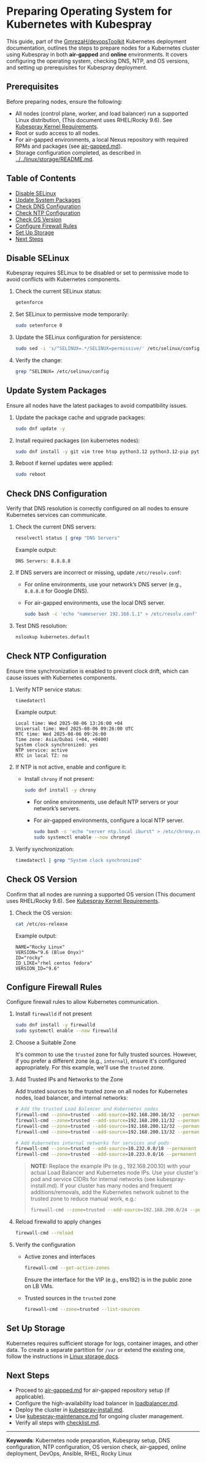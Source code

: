 # Preparing Operating System for Kubernetes with Kubespray

This guide, part of the [GmrezaH/devopsToolkit](https://github.com/GmrezaH/devopsToolkit) Kubernetes deployment documentation, outlines the steps to prepare nodes for a Kubernetes cluster using Kubespray in both **air-gapped** and **online** environments. It covers configuring the operating system, checking DNS, NTP, and OS versions, and setting up prerequisites for Kubespray deployment.

## Prerequisites

Before preparing nodes, ensure the following:

- All nodes (control plane, worker, and load balancer) run a supported Linux distribution, (This document uses RHEL/Rocky 9.6). See [Kubespray Kernel Requirements](https://kubespray.io/#/docs/operations/kernel-requirements).
- Root or sudo access to all nodes.
- For air-gapped environments, a local Nexus repository with required RPMs and packages (see [air-gapped.md](air-gapped.md)).
- Storage configuration completed, as described in [../../linux/storage/README.md](../../linux/storage/README.md).

## Table of Contents

- [Disable SELinux](#disable-selinux)
- [Update System Packages](#update-system-packages)
- [Check DNS Configuration](#check-dns-configuration)
- [Check NTP Configuration](#check-ntp-configuration)
- [Check OS Version](#check-os-version)
- [Configure Firewall Rules](#configure-firewall-rules)
- [Set Up Storage](#set-up-storage)
- [Next Steps](#next-steps)

## Disable SELinux

Kubespray requires SELinux to be disabled or set to permissive mode to avoid conflicts with Kubernetes components.

1. Check the current SELinux status:

   ```bash
   getenforce
   ```

1. Set SELinux to permissive mode temporarily:

   ```bash
   sudo setenforce 0
   ```

1. Update the SELinux configuration for persistence:

   ```bash
   sudo sed -i 's/^SELINUX=.*/SELINUX=permissive/' /etc/selinux/config
   ```

1. Verify the change:

   ```bash
   grep ^SELINUX= /etc/selinux/config
   ```

## Update System Packages

Ensure all nodes have the latest packages to avoid compatibility issues.

1. Update the package cache and upgrade packages:

   ```bash
   sudo dnf update -y
   ```

1. Install required packages (on kubernetes nodes):

   ```bash
   sudo dnf install -y git vim tree htop python3.12 python3.12-pip python3.12-netaddr yum-utils container-selinux rsync unzip bash-completion ipvsadm socat
   ```

1. Reboot if kernel updates were applied:

   ```bash
   sudo reboot
   ```

## Check DNS Configuration

Verify that DNS resolution is correctly configured on all nodes to ensure Kubernetes services can communicate.

1. Check the current DNS servers:

   ```bash
   resolvectl status | grep "DNS Servers"
   ```

   Example output:

   ```
   DNS Servers: 8.8.8.8
   ```

1. If DNS servers are incorrect or missing, update `/etc/resolv.conf`:

   - For online environments, use your network’s DNS server (e.g., `8.8.8.8` for Google DNS).
   - For air-gapped environments, use the local DNS server.

     ```bash
     sudo bash -c 'echo "nameserver 192.168.1.1" > /etc/resolv.conf'
     ```

1. Test DNS resolution:

   ```bash
   nslookup kubernetes.default
   ```

## Check NTP Configuration

Ensure time synchronization is enabled to prevent clock drift, which can cause issues with Kubernetes components.

1. Verify NTP service status:

   ```bash
   timedatectl
   ```

   Example output:

   ```
   Local time: Wed 2025-08-06 13:26:00 +04
   Universal time: Wed 2025-08-06 09:26:00 UTC
   RTC time: Wed 2025-08-06 09:26:00
   Time zone: Asia/Dubai (+04, +0400)
   System clock synchronized: yes
   NTP service: active
   RTC in local TZ: no
   ```

1. If NTP is not active, enable and configure it:

   - Install `chrony` if not present:

     ```bash
     sudo dnf install -y chrony
     ```

     - For online environments, use default NTP servers or your network’s servers.
     - For air-gapped environments, configure a local NTP server.

       ```bash
       sudo bash -c 'echo "server ntp.local iburst" > /etc/chrony.conf'
       sudo systemctl enable --now chronyd
       ```

1. Verify synchronization:

   ```bash
   timedatectl | grep "System clock synchronized"
   ```

## Check OS Version

Confirm that all nodes are running a supported OS version (This document uses RHEL/Rocky 9.6). See [Kubespray Kernel Requirements](https://kubespray.io/#/docs/operations/kernel-requirements).

1. Check the OS version:

   ```bash
   cat /etc/os-release
   ```

   Example output:

   ```
   NAME="Rocky Linux"
   VERSION="9.6 (Blue Onyx)"
   ID="rocky"
   ID_LIKE="rhel centos fedora"
   VERSION_ID="9.6"
   ```

## Configure Firewall Rules

Configure firewall rules to allow Kubernetes communication.

1. Install `firewalld` if not present

   ```bash
   sudo dnf install -y firewalld
   sudo systemctl enable --now firewalld
   ```

1. Choose a Suitable Zone

   It's common to use the `trusted` zone for fully trusted sources. However, if you prefer a different zone (e.g., `internal`), ensure it's configured appropriately. For this example, we'll use the `trusted` zone.

1. Add Trusted IPs and Networks to the Zone

   Add trusted sources to the trusted zone on all nodes for Kubernetes nodes, load balancer, and internal networks:

   ```bash
   # Add the trusted Load Balancer and Kubernetes nodes
   firewall-cmd --zone=trusted --add-source=192.168.200.10/32 --permanent
   firewall-cmd --zone=trusted --add-source=192.168.200.11/32 --permanent
   firewall-cmd --zone=trusted --add-source=192.168.200.12/32 --permanent
   firewall-cmd --zone=trusted --add-source=192.168.200.13/32 --permanent

   # Add Kubernetes internal networks for services and pods
   firewall-cmd --zone=trusted --add-source=10.232.0.0/18 --permanent
   firewall-cmd --zone=trusted --add-source=10.233.0.0/16 --permanent
   ```

   > **NOTE:**
   > Replace the example IPs (e.g., 192.168.200.10) with your actual Load Balancer and Kubernetes node IPs. Use your cluster's pod and service CIDRs for internal networks (see kubespray-install.md). If your cluster has many nodes and frequent additions/removals, add the Kubernetes network subnet to the trusted zone to reduce manual work, e.g.:
   >
   > ```bash
   > firewall-cmd --zone=trusted --add-source=192.168.200.0/24 --permanent
   > ```

1. Reload firewalld to apply changes

   ```bash
   firewall-cmd --reload
   ```

1. Verify the configuration

   - Active zones and interfaces

     ```bash
     firewall-cmd --get-active-zones
     ```

     Ensure the interface for the VIP (e.g., ens192) is in the public zone on LB VMs.

   - Trusted sources in the `trusted` zone

     ```bash
     firewall-cmd --zone=trusted --list-sources
     ```

## Set Up Storage

Kubernetes requires sufficient storage for logs, container images, and other data. To create a separate partition for `/var` or extend the existing one, follow the instructions in [Linux storage docs](../../linux/storage/README.md).

## Next Steps

- Proceed to [air-gapped.md](air-gapped.md) for air-gapped repository setup (if applicable).
- Configure the high-availability load balancer in [loadbalancer.md](loadbalancer.md).
- Deploy the cluster in [kubespray-install.md](kubespray-install.md).
- Use [kubespray-maintenance.md](kubespray-maintenance.md) for ongoing cluster management.
- Verify all steps with [checklist.md](checklist.md).

---

**Keywords**: Kubernetes node preparation, Kubespray setup, DNS configuration, NTP configuration, OS version check, air-gapped, online deployment, DevOps, Ansible, RHEL, Rocky Linux
